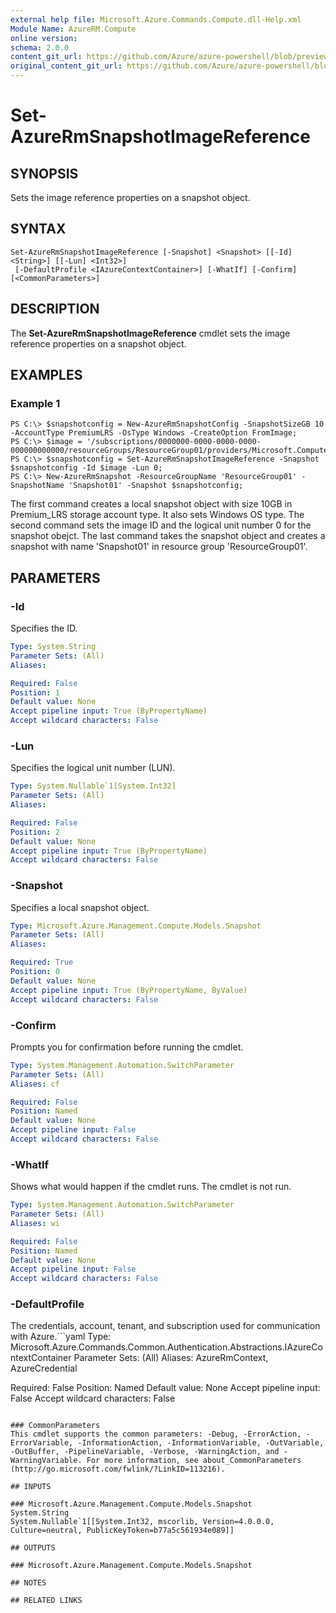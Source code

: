 ```yaml
---
external help file: Microsoft.Azure.Commands.Compute.dll-Help.xml
Module Name: AzureRM.Compute
online version:
schema: 2.0.0
content_git_url: https://github.com/Azure/azure-powershell/blob/preview/src/ResourceManager/Compute/Stack/Commands.Compute/help/Set-AzureRmSnapshotImageReference.md
original_content_git_url: https://github.com/Azure/azure-powershell/blob/preview/src/ResourceManager/Compute/Stack/Commands.Compute/help/Set-AzureRmSnapshotImageReference.md
---
```


# Set-AzureRmSnapshotImageReference

## SYNOPSIS
Sets the image reference properties on a snapshot object.

## SYNTAX

```
Set-AzureRmSnapshotImageReference [-Snapshot] <Snapshot> [[-Id] <String>] [[-Lun] <Int32>]
 [-DefaultProfile <IAzureContextContainer>] [-WhatIf] [-Confirm] [<CommonParameters>]
```

## DESCRIPTION
The **Set-AzureRmSnapshotImageReference** cmdlet sets the image reference properties on a snapshot object.

## EXAMPLES

### Example 1
```
PS C:\> $snapshotconfig = New-AzureRmSnapshotConfig -SnapshotSizeGB 10 -AccountType PremiumLRS -OsType Windows -CreateOption FromImage;
PS C:\> $image = '/subscriptions/0000000-0000-0000-0000-000000000000/resourceGroups/ResourceGroup01/providers/Microsoft.Compute/images/TestImage123';        
PS C:\> $snapshotconfig = Set-AzureRmSnapshotImageReference -Snapshot $snapshotconfig -Id $image -Lun 0;
PS C:\> New-AzureRmSnapshot -ResourceGroupName 'ResourceGroup01' -SnapshotName 'Snapshot01' -Snapshot $snapshotconfig;
```

The first command creates a local snapshot object with size 10GB in Premium_LRS storage account type.  It also sets Windows OS type.
The second command sets the image ID and the logical unit number 0 for the snapshot obejct.
The last command takes the snapshot object and creates a snapshot with name 'Snapshot01' in resource group 'ResourceGroup01'.

## PARAMETERS

### -Id
Specifies the ID.

```yaml
Type: System.String
Parameter Sets: (All)
Aliases:

Required: False
Position: 1
Default value: None
Accept pipeline input: True (ByPropertyName)
Accept wildcard characters: False
```

### -Lun
Specifies the logical unit number (LUN).

```yaml
Type: System.Nullable`1[System.Int32]
Parameter Sets: (All)
Aliases:

Required: False
Position: 2
Default value: None
Accept pipeline input: True (ByPropertyName)
Accept wildcard characters: False
```

### -Snapshot
Specifies a local snapshot object.

```yaml
Type: Microsoft.Azure.Management.Compute.Models.Snapshot
Parameter Sets: (All)
Aliases:

Required: True
Position: 0
Default value: None
Accept pipeline input: True (ByPropertyName, ByValue)
Accept wildcard characters: False
```

### -Confirm
Prompts you for confirmation before running the cmdlet.

```yaml
Type: System.Management.Automation.SwitchParameter
Parameter Sets: (All)
Aliases: cf

Required: False
Position: Named
Default value: None
Accept pipeline input: False
Accept wildcard characters: False
```

### -WhatIf
Shows what would happen if the cmdlet runs. The cmdlet is not run.

```yaml
Type: System.Management.Automation.SwitchParameter
Parameter Sets: (All)
Aliases: wi

Required: False
Position: Named
Default value: None
Accept pipeline input: False
Accept wildcard characters: False
```

### -DefaultProfile
The credentials, account, tenant, and subscription used for communication with Azure.```yaml
Type: Microsoft.Azure.Commands.Common.Authentication.Abstractions.IAzureContextContainer
Parameter Sets: (All)
Aliases: AzureRmContext, AzureCredential

Required: False
Position: Named
Default value: None
Accept pipeline input: False
Accept wildcard characters: False
```

### CommonParameters
This cmdlet supports the common parameters: -Debug, -ErrorAction, -ErrorVariable, -InformationAction, -InformationVariable, -OutVariable, -OutBuffer, -PipelineVariable, -Verbose, -WarningAction, and -WarningVariable. For more information, see about_CommonParameters (http://go.microsoft.com/fwlink/?LinkID=113216).

## INPUTS

### Microsoft.Azure.Management.Compute.Models.Snapshot
System.String
System.Nullable`1[[System.Int32, mscorlib, Version=4.0.0.0, Culture=neutral, PublicKeyToken=b77a5c561934e089]]

## OUTPUTS

### Microsoft.Azure.Management.Compute.Models.Snapshot

## NOTES

## RELATED LINKS
